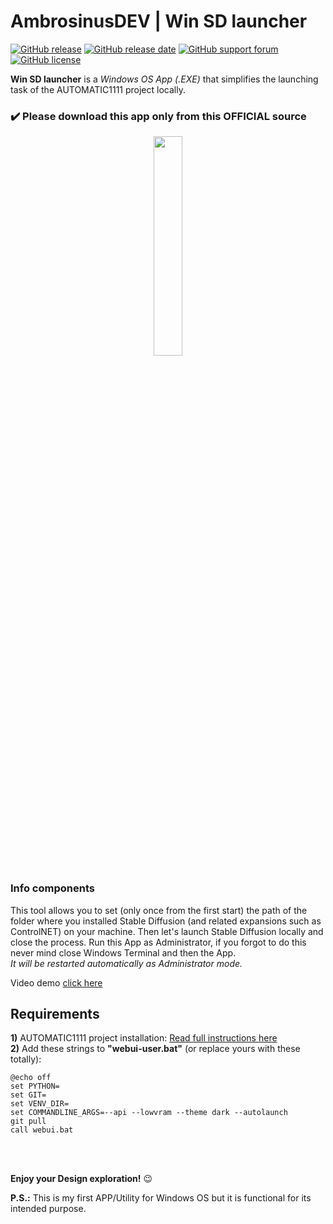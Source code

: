 # AmbrosinusDEV | Win SD launcher

[![GitHub release](https://img.shields.io/badge/release-v1.0.0-blue)](https://github.com/lucianoambrosini/Ambrosinus-Toolkit/blob/main/latest_version.txt)
[![GitHub release date](https://img.shields.io/badge/last%20release%20date-March_2023-green)](https://bit.ly/Ambrosinus-Toolkit)
[![GitHub support forum](https://img.shields.io/badge/Support%20forum-Help-critical)](https://discourse.mcneel.com/t/ambrosinus-toolkit/147124?u=ambrosinus)
[![GitHub license](https://img.shields.io/github/license/lucianoambrosini/Ambrosinus-Toolkit?color=orange)](https://github.com/lucianoambrosini/Ambrosinus-Toolkit/blob/main/LICENSE)

**Win SD launcher** is a *Windows OS App (.EXE)* that simplifies the launching task of the AUTOMATIC1111 project locally.
<br>
### ✔️ Please download this app only from this OFFICIAL source

<div align="center">
<img src="https://ambrosinus.altervista.org/blog/wp-content/uploads/2023/03/WinSDlauncher_App_02_out.jpg" width="30%" height="30%">
</div>

### Info components
This tool allows you to set (only once from the first start) the path of the folder where you installed Stable Diffusion (and related expansions such as ControlNET) on your machine. Then let's launch Stable Diffusion locally and close the process.
Run this App as Administrator, if you forgot to do this never mind close Windows Terminal and then the App.<br>
*It will be restarted automatically as Administrator mode.*
<br>

Video demo [click here](https://youtu.be/E37TKR2qKT4)
<br>

## Requirements
**1)** AUTOMATIC1111 project installation: [Read full instructions here](https://ambrosinus.altervista.org/blog/ai-as-rendering-eng-sd-controlnet-locally/#part1)
<br>
**2)** Add these strings to **"webui-user.bat"** (or replace yours with these totally):
```
@echo off
set PYTHON=
set GIT=
set VENV_DIR=
set COMMANDLINE_ARGS=--api --lowvram --theme dark --autolaunch
git pull
call webui.bat
```
<br>
<br>

**Enjoy your Design exploration!** 😉

**P.S.:** This is my first APP/Utility for Windows OS but it is functional for its intended purpose.
